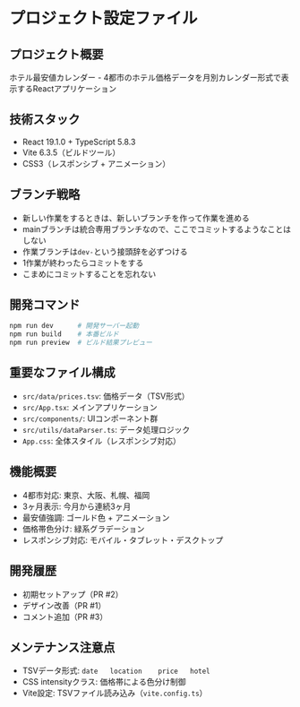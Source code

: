 # プロジェクト設定ファイル

## プロジェクト概要
ホテル最安値カレンダー - 4都市のホテル価格データを月別カレンダー形式で表示するReactアプリケーション

## 技術スタック
- React 19.1.0 + TypeScript 5.8.3
- Vite 6.3.5（ビルドツール）
- CSS3（レスポンシブ + アニメーション）

## ブランチ戦略
- 新しい作業をするときは、新しいブランチを作って作業を進める
- mainブランチは統合専用ブランチなので、ここでコミットするようなことはしない
- 作業ブランチは`dev-`という接頭辞を必ずつける
- 1作業が終わったらコミットをする
- こまめにコミットすることを忘れない

## 開発コマンド
```bash
npm run dev      # 開発サーバー起動
npm run build    # 本番ビルド
npm run preview  # ビルド結果プレビュー
```

## 重要なファイル構成
- `src/data/prices.tsv`: 価格データ（TSV形式）
- `src/App.tsx`: メインアプリケーション
- `src/components/`: UIコンポーネント群
- `src/utils/dataParser.ts`: データ処理ロジック
- `App.css`: 全体スタイル（レスポンシブ対応）

## 機能概要
- 4都市対応: 東京、大阪、札幌、福岡
- 3ヶ月表示: 今月から連続3ヶ月
- 最安値強調: ゴールド色 + アニメーション
- 価格帯色分け: 緑系グラデーション
- レスポンシブ対応: モバイル・タブレット・デスクトップ

## 開発履歴
- 初期セットアップ（PR #2）
- デザイン改善（PR #1）  
- コメント追加（PR #3）

## メンテナンス注意点
- TSVデータ形式: `date	location	price	hotel`
- CSS intensityクラス: 価格帯による色分け制御
- Vite設定: TSVファイル読み込み（`vite.config.ts`）
